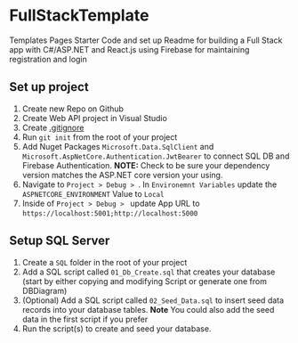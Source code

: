 # FullStackTemplate
Templates Pages Starter Code and set up Readme for building a Full Stack app with C#/ASP.NET and React.js using Firebase for maintaining registration and login


## Set up project

1. Create new Repo on Github
1. Create Web API project in Visual Studio
1. Create [.gitignore](https://github.com/MandasK/FullStackTemplate/blob/main/.gitignore)
1. Run `git init` from the root of your project
1. Add Nuget Packages `Microsoft.Data.SqlClient` and `Microsoft.AspNetCore.Authentication.JwtBearer` to connect SQL DB and Firebase Authentication.
    **NOTE:** Check to be sure your dependency version matches the ASP.NET core version your using.
1. Navigate to `Project > Debug > `. In `Environemnt Variables` update the `ASPNETCORE_ENVIRONMENT` Value to `Local`	
1. Inside of `Project > Debug > ` update App URL to `https://localhost:5001;http://localhost:5000`

## Setup SQL Server
1. Create a `SQL` folder in the root of your project
1. Add a SQL script called `01_Db_Create.sql` that creates your database (start by either copying and modifying Script or generate one from DBDiagram)
1. (Optional) Add a SQL script called  `02_Seed_Data.sql` to insert seed data records into your database tables. **Note** You could also add the seed data in the first script if you prefer
1. Run the script(s) to create and seed your database.

